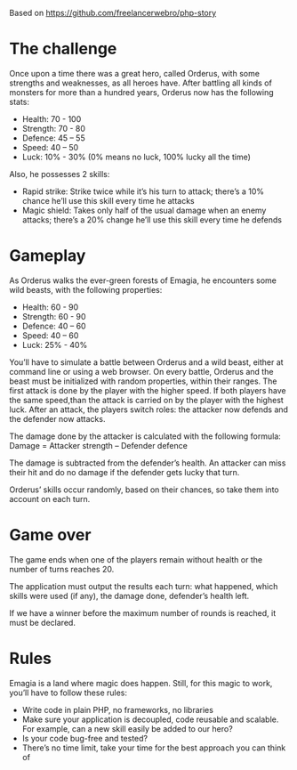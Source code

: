 Based on https://github.com/freelancerwebro/php-story

The challenge
=====================

Once upon a time there was a great hero, called Orderus, with some strengths and weaknesses, as all heroes have. After battling all kinds of monsters for more than a hundred years, Orderus now has the following stats:

- Health: 70 - 100
- Strength: 70 - 80
- Defence: 45 – 55
- Speed: 40 – 50
- Luck: 10% - 30% (0% means no luck, 100% lucky all the time)

Also, he possesses 2 skills:

- Rapid strike: Strike twice while it’s his turn to attack; there’s a 10% chance he’ll use this skill every time he attacks
- Magic shield: Takes only half of the usual damage when an enemy attacks; there’s a 20% change he’ll use this skill every time he defends

Gameplay
=====================

As Orderus walks the ever-green forests of Emagia, he encounters some wild beasts, with the following properties:

- Health: 60 - 90
- Strength: 60 - 90
- Defence: 40 – 60
- Speed: 40 – 60
- Luck: 25% - 40%

You’ll have to simulate a battle between Orderus and a wild beast, either at command line or using a web browser. On every battle, Orderus and the beast must be initialized with random properties, within their ranges.
The first attack is done by the player with the higher speed. If both players have the same speed,than the attack is carried on by the player with the highest luck. After an attack, the players switch roles: the attacker now defends and the defender now attacks.

The damage done by the attacker is calculated with the following formula:
Damage = Attacker strength – Defender defence

The damage is subtracted from the defender’s health. An attacker can miss their hit and do no damage if the defender gets lucky that turn.

Orderus’ skills occur randomly, based on their chances, so take them into account on each turn.

Game over
=====================

The game ends when one of the players remain without health or the number of turns reaches 20.

The application must output the results each turn: what happened, which skills were used (if any), the damage done, defender’s health left.

If we have a winner before the maximum number of rounds is reached, it must be declared.

Rules
=====================

Emagia is a land where magic does happen. Still, for this magic to work, you’ll have to follow these rules:

- Write code in plain PHP, no frameworks, no libraries
- Make sure your application is decoupled, code reusable and scalable. For example, can a new skill easily be added to our hero?
- Is your code bug-free and tested?
- There’s no time limit, take your time for the best approach you can think of
